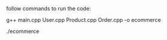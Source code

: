 follow commands to run the code:

g++ main.cpp User.cpp Product.cpp Order.cpp -o ecommerce

./ecommerce
